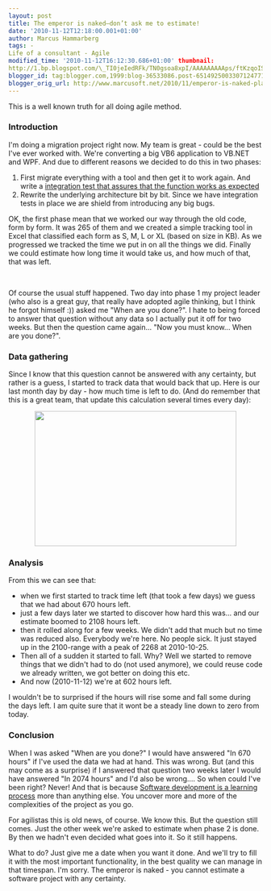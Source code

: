 ```yaml
---
layout: post
title: The emperor is naked–don’t ask me to estimate!
date: '2010-11-12T12:18:00.001+01:00'
author: Marcus Hammarberg
tags: -
Life of a consultant - Agile
modified_time: '2010-11-12T16:12:30.686+01:00' thumbnail:
http://1.bp.blogspot.com/\_TI0jeIedRFk/TN0gsoa8xpI/AAAAAAAAAps/ftKzqoISnCA/s72-c/estimated+time+left.JPG
blogger_id: tag:blogger.com,1999:blog-36533086.post-6514925003307124771
blogger_orig_url: http://www.marcusoft.net/2010/11/emperor-is-naked-planning-in-advance-is.html
---
```



This is a well known truth for all doing agile method.

### Introduction

I'm doing a migration project right now. My team is great - could be the
best I've ever worked with. We're converting a big VB6 application to
VB.NET and WPF. And due to different reasons we decided to do this in
two phases:

1.  First migrate everything with a tool and then get it to work again.
    And write a [integration test that assures that the function works
    as
    expected](http://www.marcusoft.net/2010/05/using-atdd-in-conversion-project.html)
2.  Rewrite the underlying architecture bit by bit. Since we have
    integration tests in place we are shield from introducing any big
    bugs.

<div>

OK, the first phase mean that we worked our way through the old code,
form by form. It was 265 of them and we created a simple tracking tool
in Excel that classified each form as S, M, L or XL (based on size in
KB). As we progressed we tracked the time we put in on all the things we
did. Finally we could estimate how long time it would take us, and how
much of that, that was left.

</div>

<div>

 

</div>

<div>

Of course the usual stuff happened. Two day into phase 1 my project
leader (who also is a great guy, that really have adopted agile
thinking, but I think he forgot himself :)) asked me "When are you
done?". I hate to being forced to answer that question without any data
so I actually put it off for two weeks. But then the question came
again... "Now you must know... When are you done?".

</div>

<div>

### Data gathering

Since I know that this question cannot be answered with any certainty,
but rather is a guess, I started to track data that would back that up.
Here is our last month day by day - how much time is left to do. (And do
remember that this is a great team, that update this calculation several
times every day):

</div>

<div class="separator" style="text-align: center; clear: both">

</div>

<div>

<div class="separator" style="text-align: center; clear: both">

<a
href="http://1.bp.blogspot.com/_TI0jeIedRFk/TN0gsoa8xpI/AAAAAAAAAps/ftKzqoISnCA/s1600/estimated+time+left.JPG"
style="margin-left: 1em; margin-right: 1em" data-imageanchor="1"><img
src="http://1.bp.blogspot.com/_TI0jeIedRFk/TN0gsoa8xpI/AAAAAAAAAps/ftKzqoISnCA/s400/estimated+time+left.JPG"
data-border="0" width="400" height="268" /></a>

</div>



### Analysis

From this we can see that:

</div>

<div>

-   when we first started to track time left (that took a few days) we
    guess that we had about 670 hours left. 
-   just a few days later we started to discover how hard this was...
    and our estimate boomed to 2108 hours left. 
-   then it rolled along for a few weeks. We didn't add that much but no
    time was reduced also. Everybody we're here. No people sick. It just
    stayed up in the 2100-range with a peak of 2268 at 2010-10-25.
-   Then all of a sudden it started to fall. Why? Well we started to
    remove things that we didn't had to do (not used anymore), we could
    reuse code we already written, we got better on doing this etc. 
-   And now (2010-11-12) we're at 602 hours left.

<div>

I wouldn't be to surprised if the hours will rise some and fall some
during the days left. I am quite sure that it wont be a steady line down
to zero from today.

</div>

</div>

### Conclusion

<div>

When I was asked "When are you done?" I would have answered "In 670
hours" if I've used the data we had at hand. This was wrong.
But (and this may come as a surprise) if I answered that question two
weeks later I would have answered "In 2074 hours" and I'd also be
wrong....
So when could I've been right? Never! And that is because [Software
development is a learning
process](http://en.wikipedia.org/wiki/Lean_software_development#Amplify_learning)
more than anything else. You uncover more and more of the complexities
of the project as you go.

For agilistas this is old news, of course. We know this. But the
question still comes.
Just the other week we're asked to estimate when phase 2 is done. By
then we hadn't even decided what goes into it. So it still happens.

What to do?
Just give me a date when you want it done. And we'll try to fill it with
the most important functionality, in the best quality we can manage in
that timespan.
I'm sorry. The emperor is naked - you cannot estimate a software project
with any certainty.

</div>
